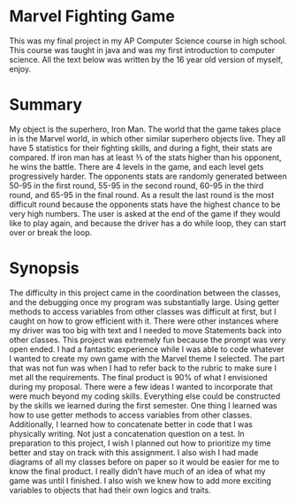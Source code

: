 # Marvel Fighting Game
This was my final project in my AP Computer Science course in high school. This course was taught in java and was my first introduction to computer science. All the text below was written by the 16 year old version of myself, enjoy. 

# Summary 
My object is the superhero, Iron Man. The world that the game takes place in is the Marvel world, in which other similar superhero objects live. They all have 5 statistics for their fighting skills, and during a fight, their stats are compared. If iron man has at least ⅗ of the stats higher than his opponent, he wins the battle. There are 4 levels in the game, and each level gets progressively harder. The opponents stats are randomly generated between 50-95 in the first round, 55-95 in the second round, 60-95 in the third round, and 65-95 in the final round. As a result the last round is the most difficult round because the opponents stats have the highest chance to be very high numbers. The user is asked at the end of the game if they would like to play again, and because the driver has a do while loop, they can start over or break the loop. 

# Synopsis 
The difficulty in this project came in the coordination between the classes, and the debugging once my program was substantially large. Using getter methods to access variables from other classes was difficult at first, but I caught on how to grow efficient with it. There were other instances where my driver was too big with text and I needed to move Statements back into other classes. This project was extremely fun because the prompt was very open ended. I had a fantastic experience while I was able to code whatever I wanted to create my own game with the Marvel theme I selected. The part that was not fun was when I had to refer back to the rubric to make sure I met all the requirements. The final product is 90% of what I envisioned during my proposal. There were a few ideas I wanted to incorporate that were much beyond my coding skills. Everything else could be constructed by the skills we learned during the first semester. One thing I learned was how to use getter methods to access variables from other classes. Additionally, I learned how to concatenate better in code that I was physically writing. Not just a concatenation question on a test. In preparation to this project, I wish I planned out how to prioritize my time better and stay on track with this assignment. I also wish I had made diagrams of all my classes before on paper so it would be easier for me to know the final product. I really didn’t have much of an idea of what my game was until I finished. I also wish we knew how to add more exciting variables to objects that had their own logics and traits. 
